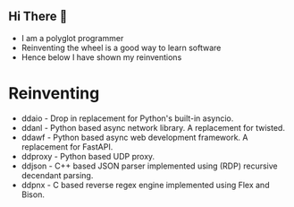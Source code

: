 ## Hi There 👋

- I am a polyglot programmer
- Reinventing the wheel is a good way to learn software
- Hence below I have shown my reinventions

# Reinventing

- ddaio - Drop in replacement for Python's built-in asyncio.
- ddanl - Python based async network library. A replacement for twisted.
- ddawf - Python based async web development framework. A replacement for FastAPI.
- ddproxy - Python based UDP proxy.
- ddjson - C++ based JSON parser implemented using (RDP) recursive decendant parsing.
- ddpnx - C based reverse regex engine implemented using Flex and Bison.
